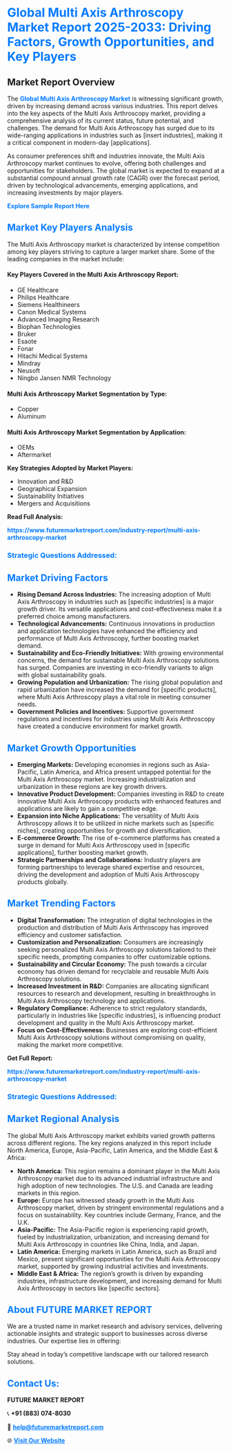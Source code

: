 <h1 style="color: #007BFF;">Global Multi Axis Arthroscopy Market Report 2025-2033: Driving Factors, Growth Opportunities, and Key Players</h1>

<section id="overview">
<h2>Market Report Overview</h2>
<p>The <a href="https://www.futuremarketreport.com/industry-report/multi-axis-arthroscopy-market" style="color: #007BFF; text-decoration: none;"><strong>Global Multi Axis Arthroscopy Market</strong></a> is witnessing significant growth, driven by increasing demand across various industries. This report delves into the key aspects of the Multi Axis Arthroscopy market, providing a comprehensive analysis of its current status, future potential, and challenges. The demand for Multi Axis Arthroscopy has surged due to its wide-ranging applications in industries such as [insert industries], making it a critical component in modern-day [applications].</p>
<p>As consumer preferences shift and industries innovate, the Multi Axis Arthroscopy market continues to evolve, offering both challenges and opportunities for stakeholders. The global market is expected to expand at a substantial compound annual growth rate (CAGR) over the forecast period, driven by technological advancements, emerging applications, and increasing investments by major players.</p>
</section>

<section id="overview">
<p><a href="https://www.futuremarketreport.com/request-sample/reportId=33641" style="color: #007BFF; text-decoration: none;"><strong>Explore Sample Report Here</strong></a></p>
</section>

<section id="key-players">
<h2 style="color: #007BFF;">Market Key Players Analysis</h2>
<p>The Multi Axis Arthroscopy market is characterized by intense competition among key players striving to capture a larger market share. Some of the leading companies in the market include:</p>
<h4>Key Players Covered in the Multi Axis Arthroscopy Report:</h4>
<ul><li>GE Healthcare</li><li>Philips Healthcare</li><li>Siemens Healthineers</li><li>Canon Medical Systems</li><li>Advanced Imaging Research</li><li>Biophan Technologies</li><li>Bruker</li><li>Esaote</li><li>Fonar</li><li>Hitachi Medical Systems</li><li>Mindray</li><li>Neusoft</li><li>Ningbo Jansen NMR Technology</li></ul>
<h4>Multi Axis Arthroscopy Market Segmentation by Type:</h4>
<ul><li>Copper</li><li>Aluminum</li></ul>

<h4>Multi Axis Arthroscopy Market Segmentation by Application:</h4>
<ul><li>OEMs</li><li>Aftermarket</li></ul>
<p><strong>Key Strategies Adopted by Market Players:</strong></p>
<ul>
<li>Innovation and R&D</li>
<li>Geographical Expansion</li>
<li>Sustainability Initiatives</li>
<li>Mergers and Acquisitions</li>
</ul>
</section>

<section>
<p><strong>Read Full Analysis: </strong></p><a href="https://www.futuremarketreport.com/industry-report/multi-axis-arthroscopy-market" style="color: #007BFF; text-decoration: none;"><strong>https://www.futuremarketreport.com/industry-report/multi-axis-arthroscopy-market</strong></a>
<h3 style="color: #007BFF;">Strategic Questions Addressed:</h3>
</section>

<section id="driving-factors">
<h2 style="color: #007BFF;">Market Driving Factors</h2>
<ul>
<li><strong>Rising Demand Across Industries:</strong> The increasing adoption of Multi Axis Arthroscopy in industries such as [specific industries] is a major growth driver. Its versatile applications and cost-effectiveness make it a preferred choice among manufacturers.</li>
<li><strong>Technological Advancements:</strong> Continuous innovations in production and application technologies have enhanced the efficiency and performance of Multi Axis Arthroscopy, further boosting market demand.</li>
<li><strong>Sustainability and Eco-Friendly Initiatives:</strong> With growing environmental concerns, the demand for sustainable Multi Axis Arthroscopy solutions has surged. Companies are investing in eco-friendly variants to align with global sustainability goals.</li>
<li><strong>Growing Population and Urbanization:</strong> The rising global population and rapid urbanization have increased the demand for [specific products], where Multi Axis Arthroscopy plays a vital role in meeting consumer needs.</li>
<li><strong>Government Policies and Incentives:</strong> Supportive government regulations and incentives for industries using Multi Axis Arthroscopy have created a conducive environment for market growth.</li>
</ul>
</section>

<section id="growth-opportunities">
<h2 style="color: #007BFF;">Market Growth Opportunities</h2>
<ul>
<li><strong>Emerging Markets:</strong> Developing economies in regions such as Asia-Pacific, Latin America, and Africa present untapped potential for the Multi Axis Arthroscopy market. Increasing industrialization and urbanization in these regions are key growth drivers.</li>
<li><strong>Innovative Product Development:</strong> Companies investing in R&D to create innovative Multi Axis Arthroscopy products with enhanced features and applications are likely to gain a competitive edge.</li>
<li><strong>Expansion into Niche Applications:</strong> The versatility of Multi Axis Arthroscopy allows it to be utilized in niche markets such as [specific niches], creating opportunities for growth and diversification.</li>
<li><strong>E-commerce Growth:</strong> The rise of e-commerce platforms has created a surge in demand for Multi Axis Arthroscopy used in [specific applications], further boosting market growth.</li>
<li><strong>Strategic Partnerships and Collaborations:</strong> Industry players are forming partnerships to leverage shared expertise and resources, driving the development and adoption of Multi Axis Arthroscopy products globally.</li>
</ul>
</section>

<section id="trending-factors">
<h2 style="color: #007BFF;">Market Trending Factors</h2>
<ul>
<li><strong>Digital Transformation:</strong> The integration of digital technologies in the production and distribution of Multi Axis Arthroscopy has improved efficiency and customer satisfaction.</li>
<li><strong>Customization and Personalization:</strong> Consumers are increasingly seeking personalized Multi Axis Arthroscopy solutions tailored to their specific needs, prompting companies to offer customizable options.</li>
<li><strong>Sustainability and Circular Economy:</strong> The push towards a circular economy has driven demand for recyclable and reusable Multi Axis Arthroscopy solutions.</li>
<li><strong>Increased Investment in R&D:</strong> Companies are allocating significant resources to research and development, resulting in breakthroughs in Multi Axis Arthroscopy technology and applications.</li>
<li><strong>Regulatory Compliance:</strong> Adherence to strict regulatory standards, particularly in industries like [specific industries], is influencing product development and quality in the Multi Axis Arthroscopy market.</li>
<li><strong>Focus on Cost-Effectiveness:</strong> Businesses are exploring cost-efficient Multi Axis Arthroscopy solutions without compromising on quality, making the market more competitive.</li>
</ul>
</section>

<section>
<p><strong>Get Full Report: </strong></p><a href="https://www.futuremarketreport.com/industry-report/multi-axis-arthroscopy-market" style="color: #007BFF; text-decoration: none;"><strong>https://www.futuremarketreport.com/industry-report/multi-axis-arthroscopy-market</strong></a>
<h3 style="color: #007BFF;">Strategic Questions Addressed:</h3>
</section>


<section id="regional-analysis">
<h2 style="color: #007BFF;">Market Regional Analysis</h2>
<p>The global Multi Axis Arthroscopy market exhibits varied growth patterns across different regions. The key regions analyzed in this report include North America, Europe, Asia-Pacific, Latin America, and the Middle East & Africa:</p>
<ul>
<li><strong>North America:</strong> This region remains a dominant player in the Multi Axis Arthroscopy market due to its advanced industrial infrastructure and high adoption of new technologies. The U.S. and Canada are leading markets in this region.</li>
<li><strong>Europe:</strong> Europe has witnessed steady growth in the Multi Axis Arthroscopy market, driven by stringent environmental regulations and a focus on sustainability. Key countries include Germany, France, and the U.K.</li>
<li><strong>Asia-Pacific:</strong> The Asia-Pacific region is experiencing rapid growth, fueled by industrialization, urbanization, and increasing demand for Multi Axis Arthroscopy in countries like China, India, and Japan.</li>
<li><strong>Latin America:</strong> Emerging markets in Latin America, such as Brazil and Mexico, present significant opportunities for the Multi Axis Arthroscopy market, supported by growing industrial activities and investments.</li>
<li><strong>Middle East & Africa:</strong> The region’s growth is driven by expanding industries, infrastructure development, and increasing demand for Multi Axis Arthroscopy in sectors like [specific sectors].</li>
</ul>
</section>

<footer>
<h2 style="color: #007BFF;">About FUTURE MARKET REPORT</h2>
<p>We are a trusted name in market research and advisory services, delivering actionable insights and strategic support to businesses across diverse industries. Our expertise lies in offering:</p>

<p>Stay ahead in today’s competitive landscape with our tailored research solutions.</p>

<h2 style="color: #007BFF;">Contact Us:</h2>
<p><strong>FUTURE MARKET REPORT</strong></p>
<p>📞 <strong>+91 (883) 074-8030</strong></p>
<p>📧 <strong><a href="mailto:help@futuremarketreport.com" style="color: #007BFF;">help@futuremarketreport.com</a></strong></p>
<p>🌐 <strong><a href="https://www.futuremarketreport.com/" style="color: #007BFF;">Visit Our Website</a></strong></p>
</footer>